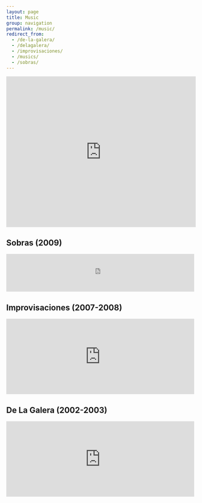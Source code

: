 ```yaml
---
layout: page
title: Music
group: navigation
permalink: /music/
redirect_from:
  - /de-la-galera/
  - /delagalera/
  - /improvisaciones/
  - /musics/
  - /sobras/
---
```


<iframe width="100%" height="400px" scrolling="no" frameborder="no" src="https://w.soundcloud.com/player/?url=http%3A%2F%2Fapi.soundcloud.com%2Fusers%2F2140142">
</iframe>

## Sobras (2009)

<iframe src="https://archive.org/embed/jamendo-053917&playlist=1" width="500" height="100" frameborder="0" webkitallowfullscreen="true" mozallowfullscreen="true" allowfullscreen>
</iframe>

## Improvisaciones (2007-2008)

<iframe src="https://archive.org/embed/jamendo-038607&playlist=1" width="500" height="200" frameborder="0" webkitallowfullscreen="true" mozallowfullscreen="true" allowfullscreen>
</iframe>

## De La Galera (2002-2003)

<iframe src="https://archive.org/embed/jamendo-036741&playlist=1" width="500" height="200" frameborder="0" webkitallowfullscreen="true" mozallowfullscreen="true" allowfullscreen>
</iframe>
